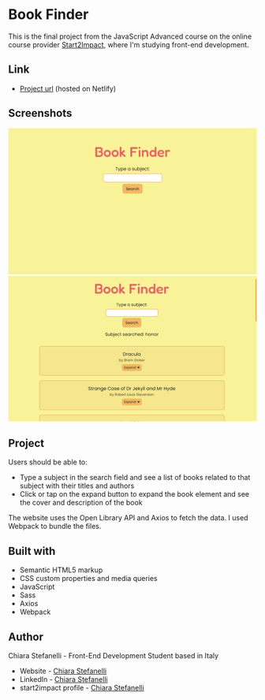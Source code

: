 # Book Finder

This is the final project from the JavaScript Advanced course on the online course provider [Start2Impact](https://www.start2impact.it/), where I'm studying front-end development.

## Link

- [Project url](https://finderforbooks.netlify.app/) (hosted on Netlify)

## Screenshots

<img src="./screenshots/book-finder-preview1.png" alt="Book finder website preview" width="650px">
<img src="./screenshots/book-finder-preview2.png" alt="Book finder website preview with search results" width="650px">

## Project

Users should be able to:

- Type a subject in the search field and see a list of books related to that subject with their titles and authors
- Click or tap on the expand button to expand the book element and see the cover and description of the book

The website uses the Open Library API and Axios to fetch the data.
I used Webpack to bundle the files.

## Built with

- Semantic HTML5 markup
- CSS custom properties and media queries
- JavaScript
- Sass
- Axios
- Webpack

## Author

Chiara Stefanelli - Front-End Development Student based in Italy

- Website - [Chiara Stefanelli](https://chiarastefanelli.netlify.app/)
- LinkedIn - [Chiara Stefanelli](https://www.linkedin.com/in/chiarastefanelli/?locale=en_US)
- start2impact profile - [Chiara Stefanelli](https://talent.start2impact.it/profile/chiara-stefanelli-13)
